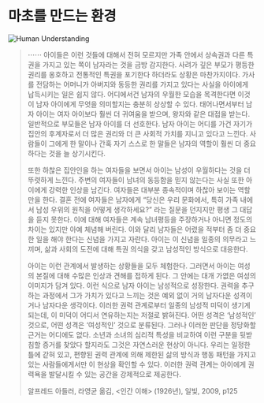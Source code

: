 # 마초를 만드는 환경

![Human Understanding](https://cdn.myeongjae.kim/blog/2016/02/10/human_understanding.jpg)

> ⋯⋯ 아이들은 이런 것들에 대해서 전혀 모르지만 가족 안에서 상속권과 다른 특권을 가지고 있는 쪽이 남자라는 것을 금방 감지한다. 사려가 깊은 부모가 평등한 권리를 옹호하고 전통적인 특권을 포기한다 하더라도 상황은 마찬가지이다. 가사를 전담하는 어머니가 아버지와 동등한 권리를 가지고 있다는 사실을 아이에게 납득시키는 일은 쉽지 않다. 어디에서건 남자의 우월한 모습을 목격한다면 이것이 남자 아이에게 무엇을 의미할지는 충분히 상상할 수 있다. 태어나면서부터 남자 아이는 여자 아이보다 훨씬 더 귀여움을 받으며, 왕자와 같은 대접을 받는다. 일반적으로 부모들은 남자 아이를 더 선호한다. 남자 아이는 어디를 가건 자기가 집안의 후계자로서 더 많은 권리와 더 큰 사회적 가치를 지니고 있다고 느낀다. 사람들이 그에게 한 말이나 간혹 자기 스스로 한 말들은 남자의 역할이 훨씬 더 중요하다는 것을 늘 상기시킨다.
>
> 또한 하찮은 집안인을 하는 여자들을 보면서 아이는 남성이 우월하다는 것을 더 뚜렷하게 느낀다. 주변의 여자들이 남녀의 동등함을 믿지 않는다는 사실 또한 아이에게 강력한 인상을 남긴다. 여자들은 대부분 종속적이며 하찮아 보이는 역할만을 한다. 결혼 전에 여자들은 남자에게 “당신은 우리 문화에서, 특히 가족 내에서 남성 우위의 원칙을 어떻게 생각하세요?” 라는 질문을 던지지만 평생 그 대답을 듣지 못한다. 이에 대해 여자들은 계속 남녀평등을 주장하거나 아니면 정도의 차이는 있지만 아예 체념해 버린다. 이와 달리 남자들은 어렸을 적부터 좀 더 중요한 일을 해야 한다는 신념을 가지고 자란다. 아이는 이 신념을 일종의 의무라고 느끼며, 삶과 사회의 도전에 대해 특권 의식을 갖고 남성적인 방식으로 대응한다.
>
> 아이는 이런 관계에서 발생하는 상황들을 모두 체험한다. 그러면서 아이는 여성의 본질에 대해 수많은 인상과 견해를 접하게 된다. 그 안에는 대개 가엾은 여성의 이미지가 담겨 있다. 이런 식으로 남자 아이는 남성적으로 성장한다. 권력을 추구하는 과정에서 그가 가치가 있다고 느끼는 것은 예외 없이 거의 남자다운 성격이거나 남자다운 생각이다. 이러한 권력 관계로부터 일종의 남성적 미덕이 생기게 되는데, 이 미덕이 어디서 연유하는지는 저절로 밝혀진다. 어떤 성격은 ‘남성적인’ 것으로, 어떤 성격은 ‘여성적인’ 것으로 분류된다. 그러나 이러한 판단을 정당화할 근거는 어디에도 없다. 소년과 소녀의 심리적 특성을 비교하여 이런 구분을 뒷받침할 증거를 찾았다 할지라도 그것은 자연스러운 현상이 아니다. 우리는 일정한 틀에 갇혀 있고, 편향된 권력 관계에 의해 제한된 삶의 방식과 행동 패턴을 가지고 있는 사람들에게서만 이 현상을 확인할 수 있다. 이러한 권력 관계는 아이에게 권력욕을 발달시킬 수 있는 공간을 강제적으로 제공한다.
>
> 알프레드 아들러, 라영균 옮김, <인간 이해> (1926년), 일빛, 2009, p125
